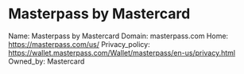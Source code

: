 
# Masterpass by Mastercard

Name: Masterpass by Mastercard
Domain: masterpass.com
Home: https://masterpass.com/us/
Privacy_policy: https://wallet.masterpass.com/Wallet/masterpass/en-us/privacy.html
Owned_by: Mastercard
